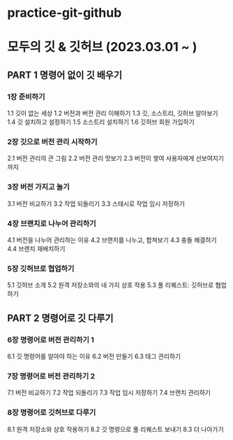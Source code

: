# practice-git-github
# 모두의 깃 & 깃허브 (2023.03.01 ~ )

## PART 1 명령어 없이 깃 배우기
### 1장 준비하기
1.1 깃이 없는 세상
1.2 버전과 버전 관리 이해하기
1.3 깃, 소스트리, 깃허브 알아보기
1.4 깃 설치하고 설정하기
1.5 소스트리 설치하기
1.6 깃허브 회원 가입하기

### 2장 깃으로 버전 관리 시작하기
2.1 버전 관리의 큰 그림
2.2 버전 관리 맛보기
2.3 버전이 쌓여 사용자에게 선보여지기까지

### 3장 버전 가지고 놀기
3.1 버전 비교하기
3.2 작업 되돌리기
3.3 스태시로 작업 임시 저장하기

### 4장 브랜치로 나누어 관리하기
4.1 버전을 나누어 관리하는 이유
4.2 브랜치를 나누고, 합쳐보기
4.3 충돌 해결하기
4.4 브랜치 재배치하기

### 5장 깃허브로 협업하기
5.1 깃허브 소개
5.2 원격 저장소와의 네 가지 상호 작용
5.3 풀 리퀘스트: 깃허브로 협업하기

## PART 2 명령어로 깃 다루기
### 6장 명령어로 버전 관리하기 1
6.1 깃 명령어를 알아야 하는 이유
6.2 버전 만들기
6.3 태그 관리하기

### 7장 명령어로 버전 관리하기 2
7.1 버전 비교하기
7.2 작업 되돌리기
7.3 작업 임시 저장하기
7.4 브랜치 관리하기

### 8장 명령어로 깃허브로 다루기
8.1 원격 저장소와 상호 작용하기
8.2 깃 명령으로 풀 리퀘스트 보내기
8.3 더 나아가기

